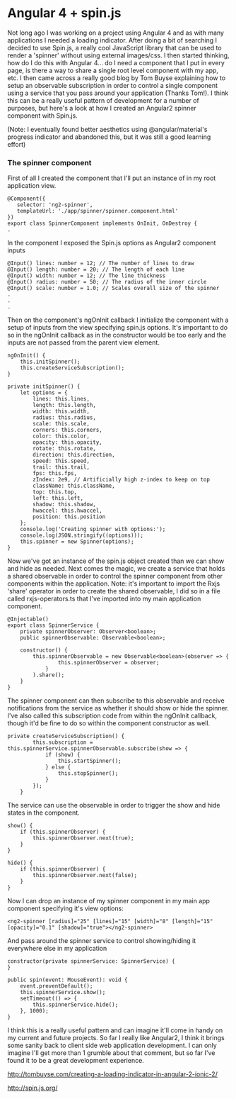 # Angular 4 + spin.js

Not long ago I was working on a project using Angular 4 and as with many applications I needed a loading indicator.  After doing a bit of searching I decided to use Spin.js, a really cool JavaScript library that can be used to render a 'spinner' without using external images/css.  I then started thinking, how do I do this with Angular 4... do I need a component that I put in every page, is there a way to share a single root level component with my app, etc.  I then came across a really good blog by Tom Buyse explaining how to setup an observable subscription in order to control a single component using a service that you pass around your application (Thanks Tom!).  I think this can be a really useful pattern of development for a number of purposes, but here's a look at how I created an Angular2 spinner component with Spin.js.

(Note: I eventually found better aesthetics using @angular/material's progress indicator and abandoned this, but it was still a good learning effort)
    
### The spinner component
First of all I created the component that I'll put an instance of in my root application view.

```
@Component({
   selector: 'ng2-spinner',
   templateUrl: './app/spinner/spinner.component.html'
})
export class SpinnerComponent implements OnInit, OnDestroy {
.
```
In the component I exposed the Spin.js options as Angular2 component inputs

```
@Input() lines: number = 12; // The number of lines to draw
@Input() length: number = 20; // The length of each line
@Input() width: number = 12; // The line thickness
@Input() radius: number = 50; // The radius of the inner circle
@Input() scale: number = 1.0; // Scales overall size of the spinner
. 
.
.
```

Then on the component's ngOnInit callback I initialize the component with a setup of inputs from the view specifying spin.js options.  It's important to do
so in the ngOnInit callback as in the constructor would be too early and the inputs are not passed from the parent view element.

```
ngOnInit() {
    this.initSpinner();
    this.createServiceSubscription();
}

private initSpinner() {
    let options = {
        lines: this.lines,
        length: this.length,
        width: this.width,
        radius: this.radius,
        scale: this.scale,
        corners: this.corners,
        color: this.color,
        opacity: this.opacity,
        rotate: this.rotate,
        direction: this.direction,
        speed: this.speed,
        trail: this.trail,
        fps: this.fps,
        zIndex: 2e9, // Artificially high z-index to keep on top
        className: this.className,
        top: this.top,
        left: this.left,
        shadow: this.shadow,
        hwaccel: this.hwaccel,
        position: this.position
    };
    console.log('Creating spinner with options:');
    console.log(JSON.stringify((options)));
    this.spinner = new Spinner(options);
}

```

Now we've got an instance of the spin.js object created than we can show and hide as needed. Next comes the magic, we create a service that holds a shared observable in order to control the spinner component from other components within the application.  Note: it's important to import the Rxjs 'share' operator in order to create the shared observable, I did so in a file called rxjs-operators.ts that I've imported into my main application component.

```
@Injectable()
export class SpinnerService {
    private spinnerObserver: Observer<boolean>;
    public spinnerObservable: Observable<boolean>;

    constructor() {
        this.spinnerObservable = new Observable<boolean>(observer => {
                this.spinnerObserver = observer;
            }
        ).share();
    }
}
```

The spinner component can then subscribe to this observable and receive notifications from the service as whether it should show or hide the spinner.  I've also called this subscription code from within the ngOnInit callback, though it'd be fine to do so within the component constructor as well.

```
private createServiceSubscription() {
        this.subscription = this.spinnerService.spinnerObservable.subscribe(show => {
            if (show) {
                this.startSpinner();
            } else {
                this.stopSpinner();
            }
        });
    }
```

The service can use the observable in order to trigger the show and hide states in the component.

```
show() {
    if (this.spinnerObserver) {
        this.spinnerObserver.next(true);
    }
}

hide() {
    if (this.spinnerObserver) {
        this.spinnerObserver.next(false);
    }
}
```

Now I can drop an instance of my spinner component in my main app component specifying it's view options:

```
<ng2-spinner [radius]="25" [lines]="15" [width]="8" [length]="15" [opacity]="0.1" [shadow]="true"></ng2-spinner>
```

And pass around the spinner service to control showing/hiding it everywhere else in my application

```
constructor(private spinnerService: SpinnerService) {
}

public spin(event: MouseEvent): void {
    event.preventDefault();
    this.spinnerService.show();
    setTimeout(() => {
        this.spinnerService.hide();
    }, 1000);
}        
```    
    

I think this is a really useful pattern and can imagine it'll come in handy on my current and future projects. So far I really like Angular2, I think it brings some sanity back to client side web application development.  I can only imagine I'll get more than 1 grumble about that comment, but so far I've found it to be a great development experience.  


http://tombuyse.com/creating-a-loading-indicator-in-angular-2-ionic-2/

http://spin.js.org/